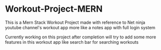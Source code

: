 # Workout-Project-MERN
This is a Mern Stack Workout Project made with reference to Net ninja youtube channel's workout app more like a notes app with full login system

Currently working on this project after completion will try to add some more features in this workout app like search bar for searching workouts
